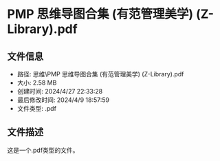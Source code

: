 ﻿# PMP 思维导图合集 (有范管理美学) (Z-Library).pdf

## 文件信息
- 路径: 思维\PMP 思维导图合集 (有范管理美学) (Z-Library).pdf
- 大小: 2.58 MB
- 创建时间: 2024/4/27 22:33:28
- 最后修改时间: 2024/4/9 18:57:59
- 文件类型: .pdf

## 文件描述
这是一个.pdf类型的文件。

